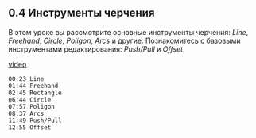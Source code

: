 ## 0.4 Инструменты черчения

В этом уроке вы рассмотрите основные инструменты черчения: _Line_, _Freehand_, _Circle_, _Poligon_, _Arcs_ и другие. Познакомитесь с базовыми инструментами редактирования: _Push/Pull_ и _Offset_.

[video](https://player.softculture.cc/embed/online/SKC/SKC_85.27.04_L1-4_Drawing_Modeling_Tools)

``` chapters
00:23 Line
01:44 Freehand
02:45 Rectangle
06:44 Circle
07:57 Poligon
08:37 Arcs
11:49 Push/Pull
12:55 Offset
```